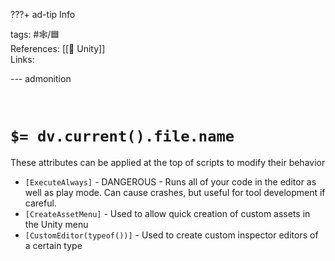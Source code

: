 ???+ ad-tip Info

tags: #🕸️/🟦  
References: [[🔲 Unity]]  
Links:

--- admonition

<br>

# `$= dv.current().file.name`

These attributes can be applied at the top of scripts to modify their behavior

- `[ExecuteAlways]` - DANGEROUS - Runs all of your code in the editor as well as play mode. Can cause crashes, but useful for tool development if careful.
- `[CreateAssetMenu]` - Used to allow quick creation of custom assets in the Unity menu
- `[CustomEditor(typeof())]` - Used to create custom inspector editors of a certain type

